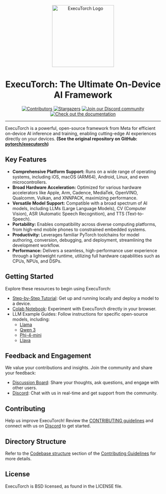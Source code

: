 <div align="center">
  <img src="docs/source/_static/img/et-logo.png" alt="ExecuTorch Logo" width="200">
  <h1>ExecuTorch: The Ultimate On-Device AI Framework</h1>
</div>

<div align="center">
  <a href="https://github.com/pytorch/executorch/graphs/contributors"><img src="https://img.shields.io/github/contributors/pytorch/executorch?style=for-the-badge&color=blue" alt="Contributors"></a>
  <a href="https://github.com/pytorch/executorch/stargazers"><img src="https://img.shields.io/github/stars/pytorch/executorch?style=for-the-badge&color=blue" alt="Stargazers"></a>
  <a href="https://discord.gg/Dh43CKSAdc"><img src="https://img.shields.io/badge/Discord-Join%20Us-purple?logo=discord&logoColor=white&style=for-the-badge" alt="Join our Discord community"></a>
  <a href="https://pytorch.org/executorch/main/index"><img src="https://img.shields.io/badge/Documentation-000?logo=googledocs&logoColor=FFE165&style=for-the-badge" alt="Check out the documentation"></a>
  <hr>
</div>

ExecuTorch is a powerful, open-source framework from Meta for efficient on-device AI inference and training, enabling cutting-edge AI experiences directly on your devices.  **(See the original repository on GitHub: [pytorch/executorch](https://github.com/pytorch/executorch))**

## Key Features

*   **Comprehensive Platform Support:** Runs on a wide range of operating systems, including iOS, macOS (ARM64), Android, Linux, and even microcontrollers.
*   **Broad Hardware Acceleration:** Optimized for various hardware accelerators like Apple, Arm, Cadence, MediaTek, OpenVINO, Qualcomm, Vulkan, and XNNPACK, maximizing performance.
*   **Versatile Model Support:** Compatible with a broad spectrum of AI models, including LLMs (Large Language Models), CV (Computer Vision), ASR (Automatic Speech Recognition), and TTS (Text-to-Speech).
*   **Portability:** Enables compatibility across diverse computing platforms, from high-end mobile phones to constrained embedded systems.
*   **Productivity:** Leverages familiar PyTorch toolchains for model authoring, conversion, debugging, and deployment, streamlining the development workflow.
*   **Performance:** Delivers a seamless, high-performance user experience through a lightweight runtime, utilizing full hardware capabilities such as CPUs, NPUs, and DSPs.

## Getting Started

Explore these resources to begin using ExecuTorch:

*   [Step-by-Step Tutorial](https://pytorch.org/executorch/stable/getting-started.html): Get up and running locally and deploy a model to a device.
*   [Colab Notebook](https://colab.research.google.com/drive/1qpxrXC3YdJQzly3mRg-4ayYiOjC6rue3?usp=sharing): Experiment with ExecuTorch directly in your browser.
*   LLM Example Guides: Follow instructions for specific open-source models, including:
    *   [Llama](examples/models/llama/README.md)
    *   [Qwen 3](examples/models/qwen3/README.md)
    *   [Phi-4-mini](examples/models/phi_4_mini/README.md)
    *   [Llava](examples/models/llava/README.md)

## Feedback and Engagement

We value your contributions and insights. Join the community and share your feedback:

*   [Discussion Board](https://github.com/pytorch/executorch/discussions): Share your thoughts, ask questions, and engage with other users.
*   [Discord](https://discord.gg/Dh43CKSAdc): Chat with us in real-time and get support from the community.

## Contributing

Help us improve ExecuTorch!  Review the [CONTRIBUTING guidelines](CONTRIBUTING.md) and connect with us on [Discord](https://discord.gg/Dh43CKSAdc) to get started.

## Directory Structure

Refer to the [Codebase structure](CONTRIBUTING.md#codebase-structure) section of the [Contributing Guidelines](CONTRIBUTING.md) for more details.

## License

ExecuTorch is BSD licensed, as found in the LICENSE file.